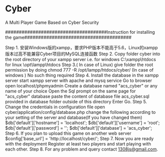 # Cyber
A Multi Player Game Based on Cyber Security


#####################################Instruction for installing the game#######################################

Step 1. 安装Windows版的xampp，要求PHP版本不能高于5.6，Linux的xampp版本过高不能兼容Cyber项目的MySQL连接函数
Step 2. Copy folder cyber into the root directory of your xampp server i.e. for windows C:\\xampp\htdocs\
	for linux \opt\lampp\htdocs
Step 3.( In case of Linux)
	give folder the root permission by doing chmod 777 -R /opt/lampp/htdocs/cyber/
	(In case of windows )
	No such thing required
Step 4. Install the database in the xampp server
	start xampp server with apache and mysq service
	Go to browser open localhost/phpmyadmin
	Create a database named "acs_cyber" or any name of your choice
	Open the Sql prompt on the same page for "acs_cyber" database
	paste the content of database file acs_cyber.sql provided in database folder outside of this directory
	Enter Go.
Step 5. Change the credentials in configuration file
	open cyber/application/config/database.php
	change the following according to your setting of the server and database(If you have changed them)
	$db['default']['hostname'] = 'localhost';
	$db['default']['username'] = 'root';
	$db['default']['password'] = '';
	$db['default']['database'] = 'acs_cyber';
Step 6. If you plan to upload this game on another web server
	$config['base_url']	= 'http://localhost/cyber/';
Step 7. Now you are ready with the deployment
	Register at least two players and start playing with each other.
Step 8. For any problem and query contact 1308js@gmail.com.

	
	


